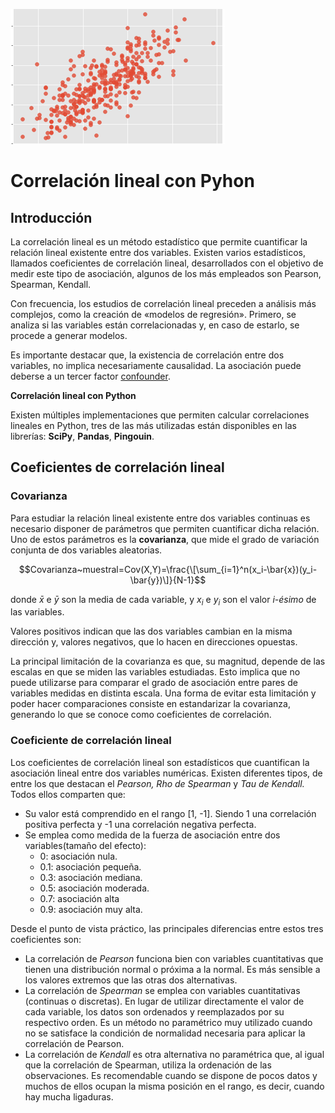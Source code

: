 ![](https://raw.githubusercontent.com/GabrielCourses/correlacion_lineal/main/image/corr_header.png)

# Correlación lineal con Pyhon

## Introducción

La correlación lineal es un método estadístico que permite cuantificar la relación lineal existente entre dos variables. Existen varios estadísticos, llamados coeficientes de correlación lineal, desarrollados con el objetivo de medir este tipo de asociación, algunos de los más empleados son Pearson, Spearman, Kendall.

Con frecuencia, los estudios de correlación lineal preceden a análisis más complejos, como la creación de «modelos de regresión». Primero, se analiza si las variables están correlacionadas y, en caso de estarlo, se procede a generar modelos.

Es importante destacar que, la existencia de correlación entre dos variables, no implica necesariamente causalidad. La asociación puede deberse a un tercer factor <a href = "https://en.wikipedia.org/wiki/Confounding">confounder</a>.

**Correlación lineal con Python**

Existen múltiples implementaciones que permiten calcular correlaciones lineales en Python, tres de las más utilizadas están disponibles en las librerías: **SciPy**, **Pandas**, **Pingouin**.

## Coeficientes de correlación lineal

### Covarianza

Para estudiar la relación lineal existente entre dos variables continuas es necesario disponer de parámetros que permiten cuantificar dicha relación. Uno de estos parámetros es la **covarianza**, que mide el grado de variación conjunta de dos variables aleatorias.

$$Covarianza~muestral=Cov(X,Y)=\frac{\[\sum_{i=1}^n(x_i-\bar{x})(y_i-\bar{y})\]}{N-1}$$

donde $\bar{x}$ e $\bar{y}$ son la media de cada variable, y $x_i$ e $y_i$ son el valor _i-ésimo_ de las variables.

Valores positivos indican que las dos variables cambian en la misma dirección y, valores negativos, que lo hacen en direcciones opuestas.

La principal limitación de la covarianza es que, su magnitud, depende de las escalas en que se miden las variables estudiadas. Esto implica que no puede utilizarse para comparar el grado de asociación entre pares de variables medidas en distinta escala. Una forma de evitar esta limitación y poder hacer comparaciones consiste en estandarizar la covarianza, generando lo que se conoce como coeficientes de correlación.

### Coeficiente de correlación lineal

Los coeficientes de correlación lineal son estadísticos que cuantifican la asociación lineal entre dos variables numéricas. Existen diferentes tipos, de entre los que destacan el _Pearson, Rho de Spearman_ y _Tau de Kendall._ Todos ellos comparten que:

- Su valor está comprendido en el rango \[1, -1\]. Siendo 1 una correlación positiva perfecta y -1 una correlación negativa perfecta.
- Se emplea como medida de la fuerza de asociación entre dos variables(tamaño del efecto):
	+ 0: asociación nula.
	+ 0.1: asociación pequeña.
	+ 0.3: asociación mediana.
	+ 0.5: asociación moderada.
	+ 0.7: asociación alta
	+ 0.9: asociación muy alta.
	
Desde el punto de vista práctico, las principales diferencias entre estos tres coeficientes son:

- La correlación de _Pearson_ funciona bien con variables cuantitativas que tienen una distribución normal o próxima a la normal. Es más sensible a los valores extremos que las otras dos alternativas.
- La correlación de _Spearman_ se emplea con variables cuantitativas (continuas o discretas). En lugar de utilizar directamente el valor de cada variable, los datos son ordenados y reemplazados por su respectivo orden. Es un método no paramétrico muy utilizado cuando no se satisface la condición de normalidad necesaria para aplicar la correlación de Pearson.
- La correlación de _Kendall_ es otra alternativa no paramétrica que, al igual que la correlación de Spearman, utiliza la ordenación de las observaciones. Es recomendable cuando se dispone de pocos datos y muchos de ellos ocupan la misma posición en el rango, es decir, cuando hay mucha ligaduras.



